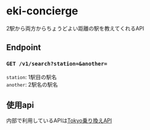 # eki-concierge
2駅から両方からちょうどよい距離の駅を教えてくれるAPI
## Endpoint
### `GET /v1/search?station=&another=`
`station`: 1駅目の駅名  
`another`: 2駅名の駅名

## 使用api
内部で利用しているAPIは[Tokyo乗り換えAPI](https://api.trip2.jp)
